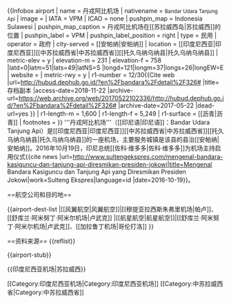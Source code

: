 {{Infobox airport
| name         = 丹戎阿比机场
| nativename   = <small>Bandar Udara Tanjung Api</small>
| image        = 
| IATA         = VPM
| ICAO         = none
| pushpin_map            = Indonesia Sulawesi
| pushpin_map_caption    = 丹戎阿比机场在[[苏拉威西岛|苏拉威西]]的位置
| pushpin_label          = VPM
| pushpin_label_position = right
| type         = 民用
| operator     = 政府
| city-served  = [[安帕纳|安帕纳]]
| location     = [[印度尼西亚|印度尼西亚]][[中苏拉威西省|中苏拉威西省]][[托久乌纳乌纳县|托久乌纳乌纳县]]
| metric-elev  = y
| elevation-m  = 231
| elevation-f  = 758
|latd=0|latm=51|lats=49|latNS=S
|longd=121|longm=37|longs=26|longEW=E
| website      = 
| metric-rwy   = y
| r1-number    = 12/30<ref>{{Cite web |url=http://hubud.dephub.go.id/?en%2Fbandara%2Fdetail%2F326# |title=存档副本 |access-date=2018-11-22 |archive-url=https://web.archive.org/web/20170522102336/http://hubud.dephub.go.id/?en%2Fbandara%2Fdetail%2F326# |archive-date=2017-05-22 |dead-url=yes }}</ref>
| r1-length-m  = 1,600
| r1-length-f  = 5,249
| r1-surface   = [[沥青|沥青]]
| footnotes    = 
}}
'''丹戎阿比机场'''（[[印尼语|印尼语]]：Bandar Udara Tanjung Api）是[[印度尼西亚|印度尼西亚]][[中苏拉威西省|中苏拉威西省]][[托久乌纳乌纳县|托久乌纳乌纳县]]的一座机场，主要服务城镇是该县的县治[[安帕纳|安帕纳]]。2016年10月19日，印尼总统[[佐科·维多多|佐科·维多多]]为机场主持启用仪式<ref name="sultengekspres">{{cite news |url=http://www.sultengekspres.com/mengenal-bandara-kasiguncu-dan-tanjung-api-diresmikan-presiden-jokowi|title=Mengenal Bandara Kasiguncu dan Tanjung Api yang Diresmikan Presiden Jokowi|work=Sulteng Ekspres|language=id |date=2016-10-19}}</ref>。

==航空公司和目的地==

{{airport-dest-list
|[[风翼航空|风翼航空]]|[[穆提亚拉西斯朱弗里机场|帕卢]]、[[舒库兰·阿米努丁·阿米尔机场|卢武克]]
|[[航星航空|航星航空]]|[[舒库兰·阿米努丁·阿米尔机场|卢武克]]、[[加拉鲁丁机场|哥伦打洛]]
}}

==资料来源==
{{reflist}}

{{airport-stub}}

{{印度尼西亚机场|苏拉威西}}

[[Category:印度尼西亚机场|Category:印度尼西亚机场]]
[[Category:中苏拉威西省|Category:中苏拉威西省]]